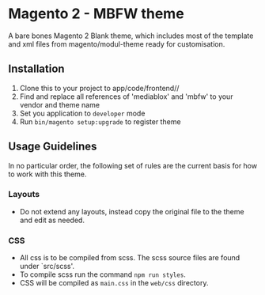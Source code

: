 # Magento 2 - MBFW theme

A bare bones Magento 2 Blank theme, which includes most of the template and xml files from magento/modul-theme ready for customisation.

## Installation
1. Clone this to your project to app/code/frontend/<vendor>/<theme>
2. Find and replace all references of 'mediablox' and 'mbfw' to your vendor and theme name
3. Set you application to `developer` mode
3. Run `bin/magento setup:upgrade` to register theme

## Usage Guidelines

In no particular order, the following set of rules are the current basis for how to work with this theme.

### Layouts

- Do not extend any layouts, instead copy the original file to the theme and edit as needed.

### CSS

- All css is to be compiled from scss. The scss source files are found under `src/scss'.
- To compile scss run the command `npm run styles`.
- CSS will be compiled as `main.css` in the `web/css` directory.